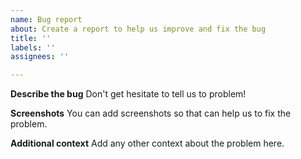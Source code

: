 ```yaml
---
name: Bug report
about: Create a report to help us improve and fix the bug
title: ''
labels: ''
assignees: ''

---
```


**Describe the bug**
Don't get hesitate to tell us to problem!


**Screenshots**
You can add screenshots so that can help us to fix the problem.

**Additional context**
Add any other context about the problem here.